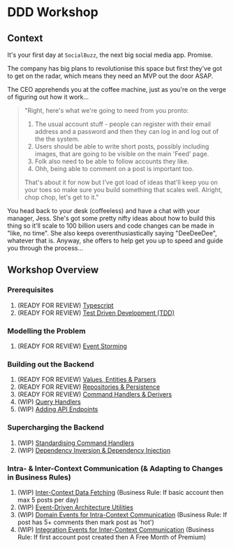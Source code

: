 # DDD Workshop

## Context

It's your first day at `SocialBuzz`, the next big social media app. Promise.

The company has big plans to revolutionise this space but first they've got to get on the radar, which means they need an MVP out the door ASAP.

The CEO apprehends you at the coffee machine, just as you're on the verge of figuring out how it work...

> "Right, here's what we're going to need from you pronto:
>
> 1. The usual account stuff - people can register with their email address and a password and then they can log in and log out of the the system.
> 2. Users should be able to write short posts, possibly including images, that are going to be visible on the main 'Feed' page.
> 3. Folk also need to be able to follow accounts they like.
> 4. Ohh, being able to comment on a post is important too.
>
> That's about it for now but I've got load of ideas that'll keep you on your toes so make sure you build something that scales well. Alright, chop chop, let's get to it."

You head back to your desk (coffeeless) and have a chat with your manager, Jess. She's got some pretty nifty ideas about how to build this thing so it'll scale to 100 billion users and code changes can be made in "like, no time". She also keeps overenthusiastically saying "DeeDeeDee", whatever that is. Anyway, she offers to help get you up to speed and guide you through the process...

## Workshop Overview

### Prerequisites

1. (READY FOR REVIEW) [Typescript](https://github.com/PensionBee/ddd-workshop/tree/typescript)
2. (READY FOR REVIEW) [Test Driven Development (TDD)](https://github.com/PensionBee/ddd-workshop/tree/tdd)

### Modelling the Problem

1. (READY FOR REVIEW) [Event Storming](https://github.com/PensionBee/ddd-workshop/tree/event-storming)

### Building out the Backend

1. (READY FOR REVIEW) [Values, Entities & Parsers](https://github.com/PensionBee/ddd-workshop/tree/values-entities-and-parsers)
2. (READY FOR REVIEW) [Repositories & Persistence](https://github.com/PensionBee/ddd-workshop/tree/repositories-and-persistence)
3. (READY FOR REVIEW) [Command Handlers & Derivers](https://github.com/PensionBee/ddd-workshop/tree/command-handlers-and-derivers)
4. (WIP) [Query Handlers](https://github.com/PensionBee/ddd-workshop/tree/query-handlers)
5. (WIP) [Adding API Endpoints](https://github.com/PensionBee/ddd-workshop/tree/adding-api-endpoints)

### Supercharging the Backend

1. (WIP) [Standardising Command Handlers](https://github.com/PensionBee/ddd-workshop/tree/standardising-command-handlers)
2. (WIP) [Dependency Inversion & Dependency Injection](https://github.com/PensionBee/ddd-workshop/tree/dependency-inversion-injection)

### Intra- & Inter-Context Communication (& Adapting to Changes in Business Rules)

1. (WIP) [Inter-Context Data Fetching](https://github.com/PensionBee/ddd-workshop/tree/inter-context-data-fetching) (Business Rule: If basic account then max 5 posts per day)
2. (WIP) [Event-Driven Architecture Utilities](https://github.com/PensionBee/ddd-workshop/tree/event-driven-architecture-utils)
3. (WIP) [Domain Events for Intra-Context Communication](https://github.com/PensionBee/ddd-workshop/tree/domain-events) (Business Rule: If post has 5+ comments then mark post as 'hot')
4. (WIP) [Integration Events for Inter-Context Communication](https://github.com/PensionBee/ddd-workshop/tree/integration-events) (Business Rule: If first account post created then A Free Month of Premium)
